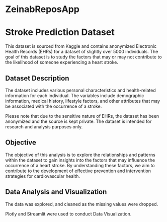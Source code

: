 # ZeinabReposApp
# Stroke Prediction Dataset

This dataset is sourced from Kaggle and contains anonymized Electronic Health Records (EHRs) for a dataset of slightly over 5000 individuals. The goal of this dataset is to study the factors that may or may not contribute to the likelihood of someone experiencing a heart stroke.

## Dataset Description

The dataset includes various personal characteristics and health-related information for each individual. The variables include demographic information, medical history, lifestyle factors, and other attributes that may be associated with the occurrence of a stroke.

Please note that due to the sensitive nature of EHRs, the dataset has been anonymized and the source is kept private. The dataset is intended for research and analysis purposes only.

## Objective

The objective of this analysis is to explore the relationships and patterns within the dataset to gain insights into the factors that may influence the occurrence of a heart stroke. By understanding these factors, we aim to contribute to the development of effective prevention and intervention strategies for cardiovascular health.

## Data Analysis and Visualization

The data was explored, and cleaned as the missing values were dropped.

Plotly and Streamlit were used to conduct Data Visualization.
